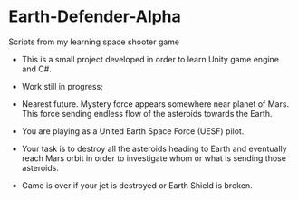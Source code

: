 # Earth-Defender-Alpha
Scripts from my learning space shooter game

- This is a small project developed in order to learn Unity game engine and C#.
- Work still in progress; 

- Nearest future. Mystery force appears somewhere near planet of Mars. This force sending endless flow of the asteroids towards the Earth.
- You are playing as a United Earth Space Force (UESF) pilot. 
- Your task is to destroy all the asteroids heading to Earth and eventually reach Mars orbit in order to investigate whom or what is sending those asteroids. 
- Game is over if your jet is destroyed or Earth Shield is broken. 

